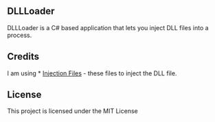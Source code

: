 ﻿## DLLLoader

DLLLoader is a C# based application that lets you inject DLL files into a process.

## Credits

I am using * [Injection Files](https://www.unknowncheats.me/forum/c-/213037-x86-manual-map-injection.html) - these files to inject the DLL file.

## License

This project is licensed under the MIT License